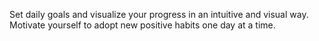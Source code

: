 Set daily goals and visualize your progress in an intuitive and visual way.
Motivate yourself to adopt new positive habits one day at a time.

